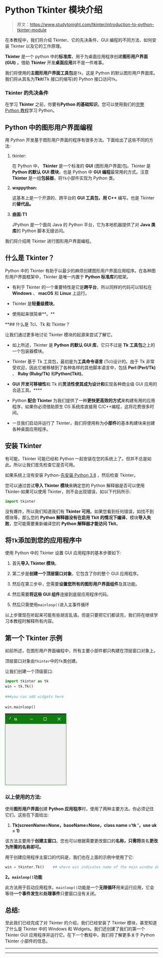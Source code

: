 # Python Tkinter 模块介绍

> 原文：<https://www.studytonight.com/tkinter/introduction-to-python-tkinter-module>

在本教程中，我们将介绍 Tkinter、它的先决条件、GUI 编程的不同方法、如何安装 Tkinter 以及它的工作原理。

**Tkinter** 是一个 python 中的**标准库**，用于为桌面应用程序创建**图形用户界面(GUI)** 。借助 **Tkinter** 开发**桌面应用**并不是一件难事。

我们将使用的**主图形用户界面工具包**是`Tk`，这是 Python 的默认图形用户界面库。我们将从其名为**Tkit**(Tk 接口的缩写)的 Python 接口访问`Tk`。

### Tkinter 的先决条件

在学习 **Tkinter** 之前，你要有**Python 的基础知识**。您可以使用我们的[完整 Python 教程](https://www.studytonight.com/python/)学习 Python。

## Python 中的图形用户界面编程

用 Python 开发基于图形用户界面的程序有很多方法。下面给出了这些不同的方法:

1.  tkinter:

    在 Python 中， **Tkinter** 是一个标准的 **GUI** (图形用户界面)包。Tkinter 是 **Python 的默认 GUI 模块**，也是 Python 中 **GUI 编程**最常用的方式。注意 **Tkinter** 是一组**包装器**，将`Tk`小部件实现为 Python 类。

2.  **wxppython:**

    这基本上是一个开源的、跨平台的 **GUI 工具包，用 C++** 编写。也是 Tkinter 的**替代品。**

3.  **曲面:T1**

    JPython 是一个面向 Java 的 Python 平台，它为本地机器提供了对 **Java 类库**的 Python 脚本无缝访问。

我们将介绍用 Tkinter 进行图形用户界面编程。

## 什么是 Tkinter？

Python 中的 Tkinter 有助于以最少的麻烦创建图形用户界面应用程序。在各种图形用户界面框架中，Tkinter 是唯一内置于 **Python 标准库**的框架。

*   有利于 Tkinter 的一个重要特性是它是**跨平台**，所以同样的代码可以轻松在 **Windows** 、 **macOS** 和 **Linux** 上运行。

*   Tkinter 是**轻量级模块**。

*   使用起来很简单**。**

 **## 什么是 Tcl、Tk 和 Tkinter？

让我们通过更多地讨论 Tkinter 模块的起源来尝试了解它。

*   如上所述，Tkinter 是 **Python 的默认 GUI 库**，它只不过是 **Tk 工具包**之上的一个包装器模块。

*   Tkinter 基于 Tk 工具包，最初是为**工具命令语言** (Tcl)设计的。由于 Tk 非常受欢迎，因此它被移植到了各种各样的其他脚本语言中，包括 **Perl (Perl/Tk)** 、 **Ruby (Ruby/Tk)** 和**Python(Tkit)**。

*   **GUI 开发可移植性**和 Tk 的**灵活性使其成为设计和**实现各种商业级 GUI 应用的合适工具。****

*   Python **配合 Tkinter** 为我们提供了一种**更快更高效的方式**来构建有用的应用程序，如果你必须借助原生 OS 系统库直接用 C/C++编程，这将花费很多时间。

*   一旦我们启动并运行了 Tkinter，我们将使用称为**小部件**的基本构建块来创建各种桌面应用程序。

## 安装 Tkinter

有可能，Tkinter 可能已经和 Python 一起安装在您的系统上了。但并不总是如此。所以让我们首先检查它是否可用。

如果系统上没有安装 Python-[先安装 Python 3.8](https://www.studytonight.com/python/getting-started-with-python) ，然后检查 Tkinter。

您可以通过尝试**导入 Tkinter 模块**来确定您的 Python 解释器是否可以使用 Tkinter-如果可以使用 Tkinter，则不会出现错误，如以下代码所示:

```py
import tkinter
```

没有爆炸，所以我们知道我们有 **Tkinter 可用**。如果您看到任何错误，如找不到模块等，那么您的 **Python 解释器没有在启用 Tkit 的情况下编译**，模块**导入失败**，您可能需要重新编译您的 **Python 解释器才能访问 Tkit**。

## 将`Tk`添加到您的应用程序中

使用 Python 中的 Tkinter 设置 GUI 应用程序的基本步骤如下:

1.  首先**导入 Tkinter 模块**。

2.  第二步是**创建一个顶层窗口对象**，它包含了你的整个 GUI 应用程序。

3.  然后在第三步中，您需要**设置您所有的图形用户界面组件**及其功能。

4.  然后需要**将这些 GUI 组件**连接到底层应用程序代码。

5.  然后只需使用`mainloop()`进入主事件循环

以上步骤现在听起来可能有些胡言乱语。但是只要把它们都读完，我们将在继续学习本教程时解释所有内容。

## 第一个 Tkinter 示例

如前所述，在图形用户界面编程中，所有主要小部件都只构建在顶层窗口对象上。

顶层窗口对象由`Tkinter`中的`Tk`类创建。

让我们创建一个顶级窗口:

```py
import tkinter as tk 
win = tk.Tk() 

###you can add widgets here

win.mainloop()
```

![Tkinter first code example example](img/921adb3c7cdaf72570c917f8ede4d099.png)

### 以上使用的方法:

使用**图形用户界面**创建 **Python 应用程序**时，使用了两种主要方法。你必须记住它们，这些在下面给出:

1. **Tk(screenName=None，baseName=None，class name =‘tk '，use uk = 1)**

该方法主要用于**创建主窗口**。您也可以根据需要更改窗口的**名称，只需将**类名**更改为所需的名称即可。**

用于创建应用程序主窗口的代码是，我们也在上面的示例中使用了它:

```py
win = tkinter.Tk()    ## where win indicates name of the main window object
```

**2。`mainloop()`功能**

此方法用于启动应用程序。`mainloop()`功能是一个**无限循环**用来运行应用，它会等待**一个事件发生**和**处理事件**只要窗口没有关闭。

## 总结:

至此我们已经完成了对 Tkinter 的介绍，我们已经安装了 Tkinter 模块，甚至知道了什么是 Tkinter 中的 Windows 和 Widgets。我们还创建了我们的第一个 Tkinter GUI 应用程序并运行它。在下一个教程中，我们将了解更多关于 Python Tkinter 小部件的信息。

* * *

* * ***